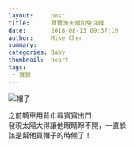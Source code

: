 ```yaml
---
layout:     post
title:      寶寶漁夫帽和兔耳帽
date:       2018-08-13 09:37:19
author:     Mike Chen
summary:    
categories: Baby
thumbnail:  heart
tags:
 - 寶寶
---
```


![帽子](https://i.imgur.com/tXOu5Bh.png)

之前騎車用背巾載寶寶出門<br>
發現太陽大得讓他眼睛睜不開，一直躲<br>
該是幫他買帽子的時候了！
 